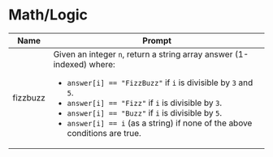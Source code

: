 # Math/Logic

|Name|Prompt|
|---|---|
|fizzbuzz|Given an integer `n`, return a string array answer (1-indexed) where:<ul><li>`answer[i] == "FizzBuzz"` if `i` is divisible by `3` and `5`.</li><li>`answer[i] == "Fizz"` if `i` is divisible by `3`.</li><li>`answer[i] == "Buzz"` if `i` is divisible by `5`.</li><li>`answer[i] == i` (as a string) if none of the above conditions are true.</li></ul>
